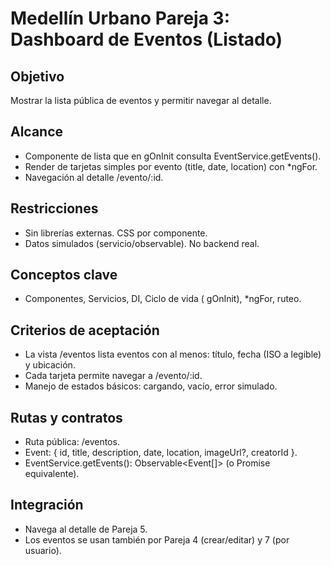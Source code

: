 ﻿# Medellín Urbano  Pareja 3: Dashboard de Eventos (Listado)

## Objetivo
Mostrar la lista pública de eventos y permitir navegar al detalle.

## Alcance
- Componente de lista que en 
gOnInit consulta EventService.getEvents().
- Render de tarjetas simples por evento (title, date, location) con *ngFor.
- Navegación al detalle /evento/:id.

## Restricciones
- Sin librerías externas. CSS por componente.
- Datos simulados (servicio/observable). No backend real.

## Conceptos clave
- Componentes, Servicios, DI, Ciclo de vida (
gOnInit), *ngFor, ruteo.

## Criterios de aceptación
- La vista /eventos lista eventos con al menos: título, fecha (ISO a legible) y ubicación.
- Cada tarjeta permite navegar a /evento/:id.
- Manejo de estados básicos: cargando, vacío, error simulado.

## Rutas y contratos
- Ruta pública: /eventos.
- Event: { id, title, description, date, location, imageUrl?, creatorId }.
- EventService.getEvents(): Observable<Event[]> (o Promise equivalente).

## Integración
- Navega al detalle de Pareja 5.
- Los eventos se usan también por Pareja 4 (crear/editar) y 7 (por usuario).
